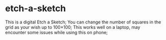 # etch-a-sketch
This is a digital Etch a Sketch;
You can change the number of squares in the grid as your wish up to 100×100;
This works well on a laptop, may encounter some issues while using this on phone;